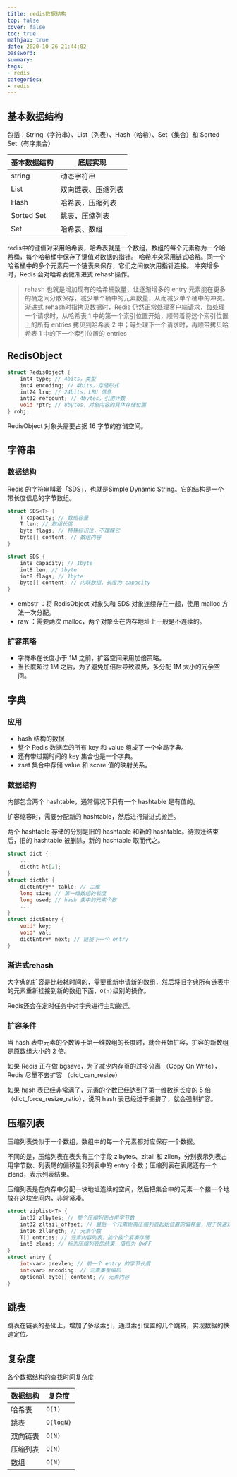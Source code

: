 ```yaml
---
title: redis数据结构
top: false
cover: false
toc: true
mathjax: true
date: 2020-10-26 21:44:02
password:
summary:
tags:
- redis
categories:
- redis
---
```




## 基本数据结构

包括：String（字符串）、List（列表）、Hash（哈希）、Set（集合）和 Sorted Set（有序集合）

| 基本数据结构 | 底层实现           |
| ------------ | ------------------ |
| string       | 动态字符串         |
| List         | 双向链表、压缩列表 |
| Hash         | 哈希表，压缩列表   |
| Sorted Set   | 跳表，压缩列表     |
| Set          | 哈希表、数组       |

redis中的键值对采用哈希表，哈希表就是一个数组，数组的每个元素称为一个哈希桶，每个哈希桶中保存了键值对数据的指针。
哈希冲突采用链式哈希。同一个哈希桶中的多个元素用一个链表来保存，它们之间依次用指针连接。
冲突增多时，Redis 会对哈希表做渐进式 rehash操作。

> rehash 也就是增加现有的哈希桶数量，让逐渐增多的 entry 元素能在更多的桶之间分散保存，减少单个桶中的元素数量，从而减少单个桶中的冲突。渐进式 rehash时指拷贝数据时，Redis 仍然正常处理客户端请求，每处理一个请求时，从哈希表 1 中的第一个索引位置开始，顺带着将这个索引位置上的所有 entries 拷贝到哈希表 2 中；等处理下一个请求时，再顺带拷贝哈希表 1 中的下一个索引位置的 entries

## RedisObject

```c
struct RedisObject {
    int4 type; // 4bits，类型
    int4 encoding; // 4bits，存储形式
    int24 lru; // 24bits，LRU 信息
    int32 refcount; // 4bytes，引用计数
    void *ptr; // 8bytes，对象内容的具体存储位置
} robj;
```

 RedisObject 对象头需要占据 16 字节的存储空间。

## 字符串

### 数据结构

Redis 的字符串叫着「SDS」，也就是Simple Dynamic String。它的结构是一个带长度信息的字节数组。

```c
struct SDS<T> {
    T capacity; // 数组容量
    T len; // 数组长度
    byte flags; // 特殊标识位，不理睬它
    byte[] content; // 数组内容
}

struct SDS {
    int8 capacity; // 1byte
    int8 len; // 1byte
    int8 flags; // 1byte
    byte[] content; // 内联数组，长度为 capacity
}
```

- embstr ：将 RedisObject 对象头和 SDS 对象连续存在一起，使用 malloc 方法一次分配。
- raw ：需要两次 malloc，两个对象头在内存地址上一般是不连续的。

### 扩容策略

- 字符串在长度小于 1M 之前，扩容空间采用加倍策略。
- 当长度超过 1M 之后，为了避免加倍后导致浪费，多分配 1M 大小的冗余空间。

## 字典

### 应用

- hash 结构的数据
- 整个 Redis 数据库的所有 key 和 value 组成了一个全局字典。
- 还有带过期时间的 key 集合也是一个字典。
- zset 集合中存储 value 和 score 值的映射关系。

### 数据结构

内部包含两个 hashtable，通常情况下只有一个 hashtable 是有值的。

扩容缩容时，需要分配新的 hashtable，然后进行渐进式搬迁。

两个 hashtable 存储的分别是旧的 hashtable 和新的 hashtable。待搬迁结束后，旧的 hashtable 被删除，新的 hashtable 取而代之。

```c
struct dict {
    ...
    dictht ht[2];
}
struct dictht {
    dictEntry** table; // 二维
    long size; // 第一维数组的长度
    long used; // hash 表中的元素个数
    ...
}
struct dictEntry {
    void* key;
    void* val;
    dictEntry* next; // 链接下一个 entry
}
```

### 渐进式rehash

大字典的扩容是比较耗时间的，需要重新申请新的数组，然后将旧字典所有链表中的元素重新挂接到新的数组下面，`O(n)`级别的操作。

Redis还会在定时任务中对字典进行主动搬迁。

### 扩容条件

当 hash 表中元素的个数等于第一维数组的长度时，就会开始扩容，扩容的新数组是原数组大小的 2 倍。

如果 Redis 正在做 bgsave，为了减少内存页的过多分离 （Copy On Write），Redis 尽量不去扩容 （dict_can_resize）

如果 hash 表已经非常满了，元素的个数已经达到了第一维数组长度的 5 倍 （dict_force_resize_ratio），说明 hash 表已经过于拥挤了，就会强制扩容。

## 压缩列表
压缩列表类似于一个数组，数组中的每一个元素都对应保存一个数据。

不同的是，压缩列表在表头有三个字段 zlbytes、zltail 和 zllen，分别表示列表占用字节数、列表尾的偏移量和列表中的 entry 个数；压缩列表在表尾还有一个 zlend，表示列表结束。

压缩列表是在内存中分配一块地址连续的空间，然后把集合中的元素一个接一个地放在这块空间内，非常紧凑。

```c
struct ziplist<T> {
    int32 zlbytes; // 整个压缩列表占用字节数
    int32 zltail_offset; // 最后一个元素距离压缩列表起始位置的偏移量，用于快速定位到最后一个节点
    int16 zllength; // 元素个数
    T[] entries; // 元素内容列表，挨个挨个紧凑存储
    int8 zlend; // 标志压缩列表的结束，值恒为 0xFF
}
struct entry {
    int<var> prevlen; // 前一个 entry 的字节长度
    int<var> encoding; // 元素类型编码
    optional byte[] content; // 元素内容
}
```

## 跳表
跳表在链表的基础上，增加了多级索引，通过索引位置的几个跳转，实现数据的快速定位。

## 复杂度

各个数据结构的查找时间复杂度

| 数据结构 | 复杂度    |
| -------- | --------- |
| 哈希表   | `O(1)`    |
| 跳表     | `O(logN)` |
| 双向链表 | `O(N)`    |
| 压缩列表 | `O(N)`    |
| 数组     | `O(N)`    |

